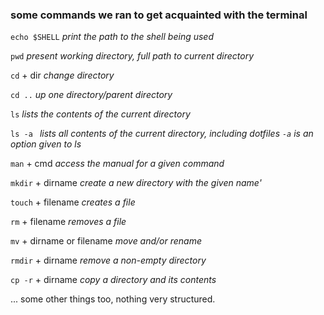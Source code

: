 ### some commands we ran to get acquainted with the terminal

`echo $SHELL`
*print the path to the shell being used*

`pwd`
*present working directory, full path to current directory*

`cd` + dir
*change directory*

`cd ..`
*up one directory/parent directory*

`ls`
*lists the contents of the current directory*

`ls -a `
*lists all contents of the current directory, including dotfiles*
*`-a` is an option given to ls*

`man` + cmd
*access the manual for a given command*

`mkdir` + dirname
*create a new directory with the given name'*

`touch` + filename
*creates a file*

`rm` + filename
*removes a file*

`mv` + dirname or filename
*move and/or rename*

`rmdir` + dirname
*remove a non-empty directory*

`cp -r` + dirname
*copy a directory and its contents*

... some other things too, nothing very structured.
